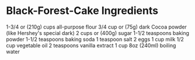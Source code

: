 # Black-Forest-Cake Ingredients
1-3/4 or (210g) cups all-purpose flour
3/4 cup or (75g) dark Cocoa powder (like Hershey's special dark)
2 cups or (400g) sugar
1-1/2 teaspoons baking powder
1-1/2 teaspoons baking soda
1 teaspoon salt
2 eggs
1 cup milk
1/2 cup vegetable oil
2 teaspoons vanilla extract
1 cup 8oz (240ml) boiling water